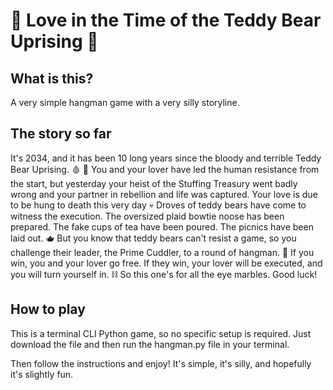 # 🧸 Love in the Time of the Teddy Bear Uprising 🧸
## What is this?
A very simple hangman game with a very silly storyline.

## The story so far
It's 2034, and it has been 10 long years since the bloody and terrible Teddy Bear Uprising. 🩸 🐻
You and your lover have led the human resistance from the start, but yesterday your heist of the Stuffing Treasury went badly wrong and your partner in rebellion and life was captured. Your love is due to be hung to death this very day 💀
Droves of teddy bears have come to witness the execution. The oversized plaid bowtie noose has been prepared. The fake cups of tea have been poured. The picnics have been laid out. 🫖
But you know that teddy bears can't resist a game, so you challenge their leader, the Prime Cuddler, to a round of hangman. 💪
If you win, you and your lover go free. If they win, your lover will be executed, and you will turn yourself in. ⛓️
So this one's for all the eye marbles. Good luck!

## How to play
This is a terminal CLI Python game, so no specific setup is required. Just download the file and then run the hangman.py file in your terminal.

Then follow the instructions and enjoy! It's simple, it's silly, and hopefully it's slightly fun.

